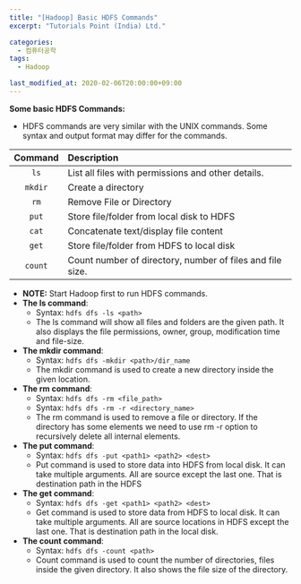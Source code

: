 ```yaml
---
title: "[Hadoop] Basic HDFS Commands"
excerpt: "Tutorials Point (India) Ltd."

categories:
  - 컴퓨터공학
tags:
  - Hadoop

last_modified_at: 2020-02-06T20:00:00+09:00
---
```


**Some basic HDFS Commands:**
  - HDFS commands are very similar with the UNIX commands. Some syntax and output format may differ for the commands.  

  | Command | Description |
  | :---: | :--- |
  | `ls` | List all files with permissions and other details. |
  | `mkdir` | Create a directory |
  | `rm` | Remove File or Directory |
  | `put` | Store file/folder from local disk to HDFS |
  | `cat` | Concatenate text/display file content |
  | `get` | Store file/folder from HDFS to local disk |
  | `count` | Count number of directory, number of files and file size. |  
  
  - **NOTE:** Start Hadoop first to run HDFS commands.   
  - **The ls command**:
    - Syntax: `hdfs dfs -ls <path>`  
    - The ls command will show all files and folders are the given path. It also displays the file permissions, owner, group, modification time and file-size.  
  - **The mkdir command**:
    - Syntax: `hdfs dfs -mkdir <path>/dir_name`
    - The mkdir command is used to create a new directory inside the given location.  
  - **The rm command**:
    - Syntax: `hdfs dfs -rm <file_path>`
    - Syntax: `hdfs dfs -rm -r <directory_name>`
    - The rm command is used to remove a file or directory. If the directory has some elements we need to use rm -r option to recursively delete all internal elements.  
  - **The put command**:
    - Syntax: `hdfs dfs -put <path1> <path2> <dest>`
    - Put command is used to store data into HDFS from local disk. It can take multiple arguments. All are source except the last one. That is destination path in the HDFS  
  - **The get command**:
    - Syntax: `hdfs dfs -get <path1> <path2> <dest>`
    - Get command is used to store data from HDFS to local disk. It can take multiple arguments. All are source locations in HDFS except the last one. That is destination path in the local disk.  
  - **The count command**:
    - Syntax: `hdfs dfs -count <path>`
    - Count command is used to count the number of directories, files inside the given directory. It also shows the file size of the directory.  


